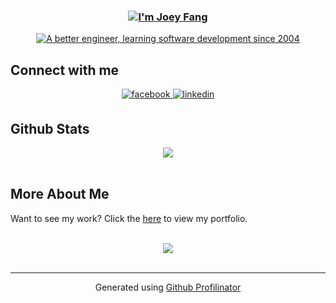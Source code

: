 ### <div align="center"><a href="https://git.io/typing-svg"><img src="https://readme-typing-svg.demolab.com?font=Fira+Code&duration=1&weight=700&size=24&pause=1000&color=F75C7E&center=true&vCenter=true&repeat=false&width=435&lines=I+am+Joey+Fang" alt="I'm Joey Fang" /></a></div>

<div align="center"><a href="https://git.io/typing-svg"><img src="https://readme-typing-svg.demolab.com?font=Fira+Code&duration=10000&pause=5000&color=93374B&center=true&vCenter=true&width=800&lines=A+better+engineer%2C+learning+software+development+since+2004+%F0%9F%9A%80" alt="A better engineer, learning software development since 2004" /></a></div>  

## Connect with me  
<div align="center">
<a href="https://www.facebook.com/josudoey" target="_blank">
<img src=https://img.shields.io/badge/facebook-%232E87FB.svg?&style=for-the-badge&logo=facebook&logoColor=white alt=facebook style="margin-bottom: 5px;" />
</a>  
<a href="https://linkedin.com/in/josudoey" target="_blank">
<img src=https://img.shields.io/badge/linkedin-%231E77B5.svg?&style=for-the-badge&logo=linkedin&logoColor=white alt=linkedin style="margin-bottom: 5px;" />
</a>
</div>  

## Github Stats  
<div align="center"><img src="https://github-readme-stats.vercel.app/api?username=josudoey&show_icons=true&count_private=true&hide_border=true" align="center" /></div>  

<br/>  


## More About Me

Want to see my work? Click the <a href="https://josudoey.github.io/">here</a> to view my portfolio.


<br/>  


<div align="center">
<img src="https://komarev.com/ghpvc/?username=josudoey&&style=flat-square" align="center" />
</div>  
  

<br/>  

----
<div align="center">Generated using <a href="https://profilinator.rishav.dev/" target="_blank">Github Profilinator</a></div>